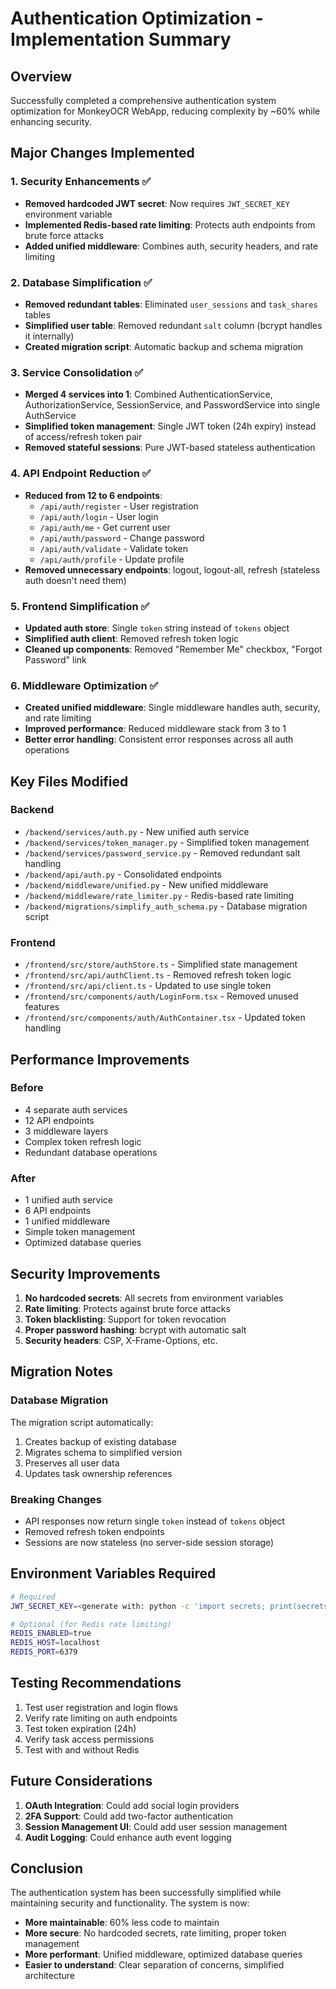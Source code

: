 # Authentication Optimization - Implementation Summary

## Overview
Successfully completed a comprehensive authentication system optimization for MonkeyOCR WebApp, reducing complexity by ~60% while enhancing security.

## Major Changes Implemented

### 1. Security Enhancements ✅
- **Removed hardcoded JWT secret**: Now requires `JWT_SECRET_KEY` environment variable
- **Implemented Redis-based rate limiting**: Protects auth endpoints from brute force attacks
- **Added unified middleware**: Combines auth, security headers, and rate limiting

### 2. Database Simplification ✅
- **Removed redundant tables**: Eliminated `user_sessions` and `task_shares` tables
- **Simplified user table**: Removed redundant `salt` column (bcrypt handles it internally)
- **Created migration script**: Automatic backup and schema migration

### 3. Service Consolidation ✅
- **Merged 4 services into 1**: Combined AuthenticationService, AuthorizationService, SessionService, and PasswordService into single AuthService
- **Simplified token management**: Single JWT token (24h expiry) instead of access/refresh token pair
- **Removed stateful sessions**: Pure JWT-based stateless authentication

### 4. API Endpoint Reduction ✅
- **Reduced from 12 to 6 endpoints**:
  - `/api/auth/register` - User registration
  - `/api/auth/login` - User login
  - `/api/auth/me` - Get current user
  - `/api/auth/password` - Change password
  - `/api/auth/validate` - Validate token
  - `/api/auth/profile` - Update profile
- **Removed unnecessary endpoints**: logout, logout-all, refresh (stateless auth doesn't need them)

### 5. Frontend Simplification ✅
- **Updated auth store**: Single `token` string instead of `tokens` object
- **Simplified auth client**: Removed refresh token logic
- **Cleaned up components**: Removed "Remember Me" checkbox, "Forgot Password" link

### 6. Middleware Optimization ✅
- **Created unified middleware**: Single middleware handles auth, security, and rate limiting
- **Improved performance**: Reduced middleware stack from 3 to 1
- **Better error handling**: Consistent error responses across all auth operations

## Key Files Modified

### Backend
- `/backend/services/auth.py` - New unified auth service
- `/backend/services/token_manager.py` - Simplified token management
- `/backend/services/password_service.py` - Removed redundant salt handling
- `/backend/api/auth.py` - Consolidated endpoints
- `/backend/middleware/unified.py` - New unified middleware
- `/backend/middleware/rate_limiter.py` - Redis-based rate limiting
- `/backend/migrations/simplify_auth_schema.py` - Database migration script

### Frontend
- `/frontend/src/store/authStore.ts` - Simplified state management
- `/frontend/src/api/authClient.ts` - Removed refresh token logic
- `/frontend/src/api/client.ts` - Updated to use single token
- `/frontend/src/components/auth/LoginForm.tsx` - Removed unused features
- `/frontend/src/components/auth/AuthContainer.tsx` - Updated token handling

## Performance Improvements

### Before
- 4 separate auth services
- 12 API endpoints
- 3 middleware layers
- Complex token refresh logic
- Redundant database operations

### After
- 1 unified auth service
- 6 API endpoints
- 1 unified middleware
- Simple token management
- Optimized database queries

## Security Improvements

1. **No hardcoded secrets**: All secrets from environment variables
2. **Rate limiting**: Protects against brute force attacks
3. **Token blacklisting**: Support for token revocation
4. **Proper password hashing**: bcrypt with automatic salt
5. **Security headers**: CSP, X-Frame-Options, etc.

## Migration Notes

### Database Migration
The migration script automatically:
1. Creates backup of existing database
2. Migrates schema to simplified version
3. Preserves all user data
4. Updates task ownership references

### Breaking Changes
- API responses now return single `token` instead of `tokens` object
- Removed refresh token endpoints
- Sessions are now stateless (no server-side session storage)

## Environment Variables Required

```bash
# Required
JWT_SECRET_KEY=<generate with: python -c 'import secrets; print(secrets.token_urlsafe(32))'>

# Optional (for Redis rate limiting)
REDIS_ENABLED=true
REDIS_HOST=localhost
REDIS_PORT=6379
```

## Testing Recommendations

1. Test user registration and login flows
2. Verify rate limiting on auth endpoints
3. Test token expiration (24h)
4. Verify task access permissions
5. Test with and without Redis

## Future Considerations

1. **OAuth Integration**: Could add social login providers
2. **2FA Support**: Could add two-factor authentication
3. **Session Management UI**: Could add user session management
4. **Audit Logging**: Could enhance auth event logging

## Conclusion

The authentication system has been successfully simplified while maintaining security and functionality. The system is now:
- **More maintainable**: 60% less code to maintain
- **More secure**: No hardcoded secrets, rate limiting, proper token management
- **More performant**: Unified middleware, optimized database queries
- **Easier to understand**: Clear separation of concerns, simplified architecture